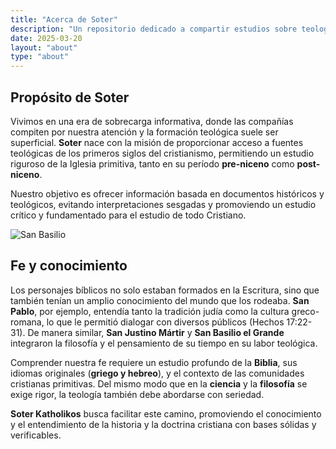 ```yaml
---
title: "Acerca de Soter"
description: "Un repositorio dedicado a compartir estudios sobre teología cristiana"
date: 2025-03-20
layout: "about"
type: "about"
---
```


## Propósito de Soter

Vivimos en una era de sobrecarga informativa, donde las compañías compiten
por nuestra atención y la formación teológica suele ser superficial.
**Soter** nace con la misión de proporcionar acceso a fuentes teológicas
de los primeros siglos del cristianismo, permitiendo un estudio riguroso
de la Iglesia primitiva, tanto en su período **pre-niceno** como **post-niceno**.

Nuestro objetivo es ofrecer información basada en documentos históricos y
teológicos, evitando interpretaciones sesgadas y promoviendo un estudio
crítico y fundamentado para el estudio de todo Cristiano.


![San Basilio](/images/basil.svg)

## Fe y conocimiento

Los personajes bíblicos no solo estaban formados en la Escritura, sino que
también tenían un amplio conocimiento del mundo que los rodeaba.
**San Pablo**, por ejemplo, entendía tanto la tradición judía como
la cultura greco-romana, lo que le permitió dialogar con diversos públicos
(Hechos 17:22-31). De manera similar, **San Justino Mártir** y
**San Basilio el Grande** integraron la filosofía y el pensamiento de
su tiempo en su labor teológica.

Comprender nuestra fe requiere un estudio profundo de la **Biblia**,
sus idiomas originales (**griego y hebreo**), y el contexto de las
comunidades cristianas primitivas. Del mismo modo que en la **ciencia** y
la **filosofía** se exige rigor, la teología también debe abordarse con seriedad.

**Soter Katholikos** busca facilitar este camino,
promoviendo el conocimiento y el entendimiento de la historia y
la doctrina cristiana con bases sólidas y verificables.

